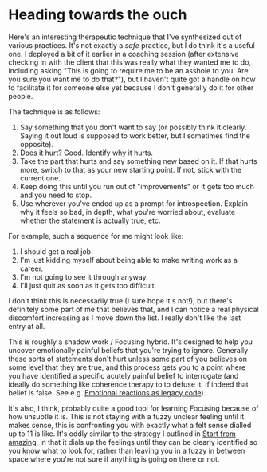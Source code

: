 # Heading towards the ouch

Here's an interesting therapeutic technique that I've synthesized out of various practices.
It's not exactly a *safe* practice, but I do think it's a useful one.
I deployed a bit of it earlier in a coaching session (after extensive checking in with the client that this was really what they wanted me to do, including asking "This is going to require me to be an asshole to you. Are you sure you want me to do that?"),
but I haven't quite got a handle on how to facilitate it for someone else yet because I don't generally do it for other people.

The technique is as follows:

1. Say something that you don't want to say (or possibly think it clearly. Saying it out loud is supposed to work better, but I sometimes find the opposite).
2. Does it hurt? Good. Identify why it hurts.
3. Take the part that hurts and say something new based on it. If that hurts more, switch to that as your new starting point. If not, stick with the current one.
4. Keep doing this until you run out of "improvements" or it gets too much and you need to stop.
5. Use wherever you've ended up as a prompt for introspection. Explain why it feels so bad, in depth, what you're worried about, evaluate whether the statement is actually true, etc.

For example, such a sequence for me might look like:

1. I should get a real job.
2. I'm just kidding myself about being able to make writing work as a career.
3. I'm not going to see it through anyway.
4. I'll just quit as soon as it gets too difficult.

I don't think this is necessarily true (I sure hope it's not!), but there's definitely some part of me that believes that,
and I can notice a real physical discomfort increasing as I move down the list. I really don't like the last entry at all.

This is roughly a shadow work / Focusing hybrid. It's designed to help you uncover emotionally painful beliefs that you're trying to ignore.
Generally these sorts of statements don't hurt unless some part of you believes on some level that they are true,
and this process gets you to a point where you have identified a specific acutely painful belief to interrogate (and ideally do something like coherence therapy to to defuse it, if indeed that belief is false. See e.g. [Emotional reactions as legacy code](https://notebook.drmaciver.com/posts/2020-02-20-09:31.html)).

It's also, I think, probably quite a good tool for learning Focusing because of how unsubtle it is. This is not staying with a fuzzy unclear feeling until it makes sense, this is confronting you with exactly what a felt sense dialled up to 11 is like. It's oddly similar to the strategy I outlined in [Start from amazing](https://notebook.drmaciver.com/posts/2021-07-06-13:53.html), in that it dials up the feelings until they can be clearly identified so you know what to look for, rather than leaving you in a fuzzy in between space where you're not sure if anything is going on there or not.
